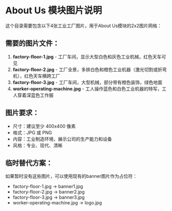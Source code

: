 # About Us 模块图片说明

这个目录需要包含以下4张工业工厂图片，用于About Us模块的2x2图片网格：

## 需要的图片文件：

1. **factory-floor-1.jpg** - 工厂车间，显示大型白色和灰色工业机械，红色天车可见
2. **factory-floor-2.jpg** - 工厂全景，多排白色和橙色工业机器（激光切割或折弯机），红色天车横跨工厂
3. **factory-floor-3.jpg** - 工厂车间，大型机械，部分带有橙色装饰，绿色地面
4. **worker-operating-machine.jpg** - 工人操作蓝色和白色工业机器的特写，工人穿着深蓝色工作服

## 图片要求：
- 尺寸：建议至少 400x400 像素
- 格式：JPG 或 PNG
- 内容：工业制造环境，展示公司的生产能力和设备
- 风格：专业、现代、清晰

## 临时替代方案：
如果暂时没有这些图片，可以使用现有的banner图片作为占位符：
- factory-floor-1.jpg → banner1.jpg
- factory-floor-2.jpg → banner2.jpg  
- factory-floor-3.jpg → banner3.jpg
- worker-operating-machine.jpg → logo.jpg 